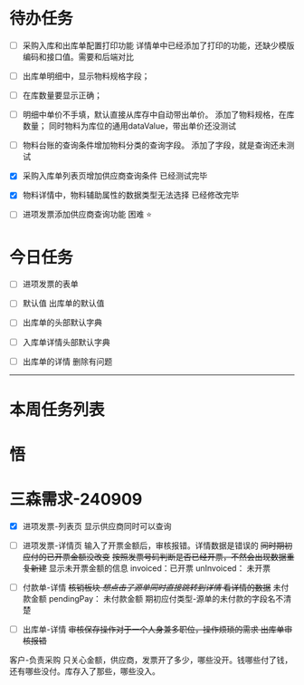 # 待办任务
- [ ] 采购入库和出库单配置打印功能
      详情单中已经添加了打印的功能，还缺少模版编码和接口值。需要和后端对比

- [ ] 出库单明细中，显示物料规格字段；
- [ ] 在库数量要显示正确；
- [ ] 明细中单价不手填，默认直接从库存中自动带出单价。
      添加了物料规格，在库数量；
      同时物料为库位的通用dataValue，带出单价还没测试

- [ ] 物料台账的查询条件增加物料分类的查询字段。
      添加了字段，就是查询还未测试

- [x] 采购入库单列表页增加供应商查询条件
      已经测试完毕

- [x] 物料详情中，物料辅助属性的数据类型无法选择
      已经修改完毕

- [ ] 进项发票添加供应商查询功能
困难
⭐

# 今日任务
- [ ] 进项发票的表单
- [ ] 默认值 出库单的默认值
- [ ] 出库单的头部默认字典
- [ ] 入库单详情头部默认字典
- [ ] 出库单的详情 删除有问题



------
# 本周任务列表



# 悟



# 三森需求-240909
- [x] 进项发票-列表页
      显示供应商同时可以查询
- [ ] 进项发票-详情页
      输入了开票金额后，审核报错。详情数据是错误的
      ~~同时期初应付的已开票金额没改变~~
      ~~按照发票号码判断是否已经开票，不然会出现数据重复新建~~
      显示未开票金额的信息 
       invoiced：已开票
      unInvoiced： 未开票

- [ ] 付款单-详情
      ~~核销板块 *想点击了源单同时直接跳转到详情*  看详情的数据~~
      未付款金额
      pendingPay： 未付款金额
      期初应付类型-源单的未付款的字段名不清楚


- [ ] 出库单-详情
      ~~审核保存操作对于一个人身兼多职位，操作烦琐的需求
      出库单审核报错~~


客户-负责采购
只关心金额，供应商，发票开了多少，哪些没开。钱哪些付了钱，还有哪些没付。库存入了那些，哪些没入。


